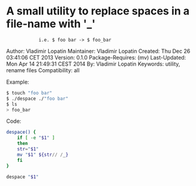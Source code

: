 # A small utility to replace spaces in a file-name with '_'

                i.e. $ foo bar -> $ foo_bar
Author: 		    Vladimir Lopatin
Maintainer: 		Vladimir Lopatin
Created: 		    Thu Dec 26 03:41:06 CET 2013
Version: 	      0.1.0
Package-Requires:   	(mv)
Last-Updated:       	Mon Apr 14 21:49:31 CEST 2014
By:	                  Vladimir Lopatin
Keywords:             utility, rename files
Compatibility:        all 


Example:

```bash
$ touch "foo bar"
$ ./despace ./"foo bar"
$ ls
> foo_bar
```

Code:

```bash
despace() {
    if [ -e "$1" ]
    then 
	str="$1"
	mv "$1" ${str// /_}
    fi
}

despace "$1"
```